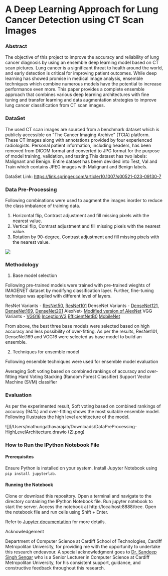 # A Deep Learning Approach for Lung Cancer Detection using CT Scan Images

### Abstract

The objective of this project to improve the accuracy and reliability of lung cancer diagnosis by using an ensemble deep learning model based on CT scan pictures. Lung cancer is a significant threat to health around the world, and early detection is critical for improving patient outcomes. While deep learning has showed promise in medical image analysis, ensemble techniques which combine numerous models have the potential to increase performance even more. This paper provides a complete ensemble approach that combines various deep learning architectures with fine tuning and transfer learning and data augmentation strategies to improve lung cancer classification from CT scan images.

### DataSet

The used CT scan images are sourced from a benchmark dataset which is publicly accessible on "The Cancer Imaging Archive" (TCIA) platform.
These CT images along with annotations provided by four experienced radiologists. Personal patient information, including headers, has been removed from DICOM format and converted to JPG format for the purpose of model training, validation, and testing.This dataset has two labels: Malignant and Benign. Entire dataset has beem devided into Test, Val and Train which contains JPEG images with Malignant and Benign labels.

DataSet Link: https://link.springer.com/article/10.1007/s00521-023-09130-7

### Data Pre-Processing

Following combinations were used to augment the images inorder to reduce the class imbalance of training data.
1. Horizontal flip, Contrast adjustment and fill missing pixels with the nearest value.
2. Vertical flip, Contrast adjustment and fill missing pixels with the nearest value.
3. Rotation by 90-degree, Contrast adjustment and fill missing pixels with the nearest value.

![](/Users/mathurigathavarajah/Downloads/DataPreProcessing-DataPreProcessing.jpg)

### Methodology

1. Base model selection

Following pre-trained models were trained with pre-trained wieghts of IMAGENET dataset by modifyng classification layer. Further, fine-tuning technique was applied with different level
of layers.

ResNet Variants - [ResNet50](https://github.com/MathurigaT/Ensemble-Model-For-Lung-Cancer-Detection/blob/main/ResNet50_fine_tune.ipynb), [ResNet101](https://github.com/MathurigaT/Ensemble-Model-For-Lung-Cancer-Detection/blob/main/ResNet101_fine_tune.ipynb)
DenseNet Variants - [DenseNet121](https://github.com/MathurigaT/Ensemble-Model-For-Lung-Cancer-Detection/blob/main/Densenet121_fine_tune.ipynb), [DenseNet169](https://github.com/MathurigaT/Ensemble-Model-For-Lung-Cancer-Detection/blob/main/Densenet169_fine_tune.ipynb), [DenseNet201](https://github.com/MathurigaT/Ensemble-Model-For-Lung-Cancer-Detection/blob/main/Densenet201_fine_tune.ipynb)
AlexNet- [Modified version of AlexNet](https://github.com/MathurigaT/Ensemble-Model-For-Lung-Cancer-Detection/blob/main/Alexnet_fine_tune.ipynb)
VGG Variants - [VGG16](https://github.com/MathurigaT/Ensemble-Model-For-Lung-Cancer-Detection/blob/main/VGG16_fine_tune.ipynb)
[InceptionV3](https://github.com/MathurigaT/Ensemble-Model-For-Lung-Cancer-Detection/blob/main/Inceptionv3_fine_tune.ipynb)
[EfficientNetB0](https://github.com/MathurigaT/Ensemble-Model-For-Lung-Cancer-Detection/blob/main/EfficientNetB0_fine_tune.ipynb)
[MobileNet](https://github.com/MathurigaT/Ensemble-Model-For-Lung-Cancer-Detection/blob/main/MobileNet_fine_tune.ipynb)

From above, the best three base models were selected based on high accuracy and less possibility of over-fitting. As per the results,
ResNet101, DenseNet169 and VGG16 were selected as base model to build an ensemble.

2. Techniques for ensemble model

Following ensemble techniques were used for ensemble model evaluation

Averaging
Soft voting based on combined rankings of accuracy and over-fitting
Hard Voting
Stacking (Random Forest Classifier)
Support Vector Machine (SVM) classifier

### Evaluation

As per the experimented result, Soft voting based on combined rankings of accuracy (94%) and over-fitting shows the most suitable 
ensemble model. Following illustrates the high level architecture of the model.

![](/Users/mathurigathavarajah/Downloads/DataPreProcessing-HighLevelArchitecture.drawio (2).png)

### How to Run the IPython Notebook File

#### Prerequisites

Ensure Python is installed on your system.
Install Jupyter Notebook using `pip install jupyterlab`.

#### Running the Notebook

Clone or download this repository.
Open a terminal and navigate to the directory containing the IPython Notebook file.
Run jupyter notebook to start the server.
Access the notebook at http://localhost:8888/tree.
Open the notebook file and run cells using Shift + Enter.

Refer to [Jupyter documentation](https://docs.jupyter.org/en/latest/) for more details.

Acknowledgement

Department of Computer Science at Cardiff School of Technologies, Cardiff Metropolitan University, for providing me with the opportunity to undertake this research endeavour.
A special acknowledgment goes to [Dr. Sandeep Singh Sengar](https://github.com/sandeepsinghsengar) who is a Senior Lecturer in Computer Science at Cardiff Metropolitan University, for his consistent support, guidance, and constructive feedback throughout this research.
